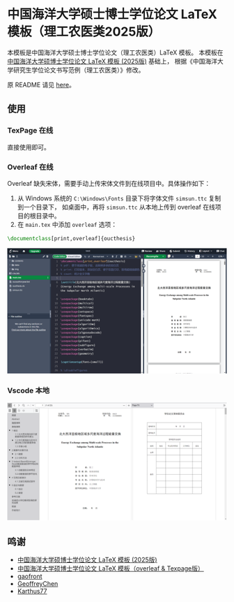 # 中国海洋大学硕士博士学位论文 LaTeX 模板（理工农医类2025版）

本模板是中国海洋大学硕士博士学位论文（理工农医类）LaTeX 模板。
本模板在 [中国海洋大学硕博士学位论文 LaTeX 模板 (2025版)](https://github.com/oucailab/OUC-LaTex-master)
基础上，
根据《中国海洋大学研究生学位论文书写范例（理工农医类）》修改。


原 README 请见 [here](./OLDREADME.md)。

## 使用
### TexPage 在线
直接使用即可。

### Overleaf 在线
Overleaf 缺失宋体，需要手动上传宋体文件到在线项目中。具体操作如下：
1. 从 Windows 系统的 `C:\Windows\Fonts` 目录下将字体文件 `simsun.ttc` 复制到一个目录下，
如桌面中，再将 `simsun.ttc` 从本地上传到 overleaf 在线项目的根目录中。
2. 在 `main.tex` 中添加 `overleaf` 选项：
```tex
\documentclass[print,overleaf]{oucthesis}
```

![overleaf_demo](./img/overleaf_demo.png)

### Vscode 本地
![demo](./img/demo.png)

## 鸣谢
- [中国海洋大学硕博士学位论文 LaTeX 模板 (2025版)](https://github.com/oucailab/OUC-LaTex-master)
- [中国海洋大学硕博士学位论文 LaTeX 模板（overleaf & Texpage版）](https://github.com/summitgao/OUC-LaTex-master)
- [gaofront](https://github.com/gaofront)
- [GeoffreyChen](https://www.geoch.top/)
- [Karthus77](https://github.com/Karthus77)